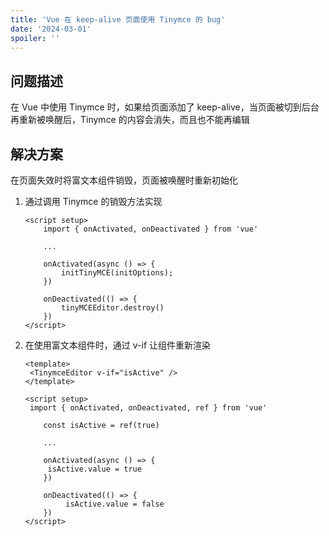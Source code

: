 ```yaml
---
title: 'Vue 在 keep-alive 页面使用 Tinymce 的 bug'
date: '2024-03-01'
spoiler: ''
---
```


## 问题描述

在 Vue 中使用 Tinymce 时，如果给页面添加了 keep-alive，当页面被切到后台再重新被唤醒后，Tinymce 的内容会消失，而且也不能再编辑

## 解决方案

在页面失效时将富文本组件销毁，页面被唤醒时重新初始化

1. 通过调用 Tinymce 的销毁方法实现

    ``` vue
    <script setup>
        import { onActivated, onDeactivated } from 'vue'
        
        ...
        
        onActivated(async () => {
            initTinyMCE(initOptions);
        })

        onDeactivated(() => {
            tinyMCEEditor.destroy()
        })
    </script>
    ```

2. 在使用富文本组件时，通过 v-if 让组件重新渲染

   ``` vue
   <template>
   	<TinymceEditor v-if="isActive" />
   </template>
   
   <script setup>
   	import { onActivated, onDeactivated, ref } from 'vue'
       
       const isActive = ref(true)
       
       ...
       
       onActivated(async () => {
       	isActive.value = true
       })
   
       onDeactivated(() => {
         	isActive.value = false
       })
   </script>
   ```
